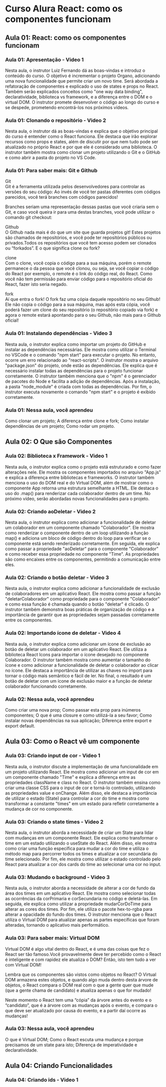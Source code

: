 # Curso Alura React: como os componentes funcionam

## Aula 01: React: como os componentes funcionam

### Aula 01: Apresentação - Video 1

Nesta aula, o instrutor Luiz Fernando dá as boas-vindas e introduz o conteúdo do curso. O objetivo é incrementar o projeto Organo, adicionando uma nova funcionalidade que permite criar um novo time. Será abordada a refatoração de componentes e explicado o uso de states e props no React. Também serão explicados conceitos como "one way data binding", declaratividade, biblioteca vs framework, e a diferença entre o DOM e o virtual DOM. O instrutor promete desenvolver o código ao longo do curso e se despede, prometendo encontrá-los nos próximos vídeos.

### Aula 01: Clonando o repositório - Video 2

Nesta aula, o instrutor dá as boas-vindas e explica que o objetivo principal do curso é entender como o React funciona. Ele destaca que irão explorar recursos como props e states, além de discutir por que nem tudo pode ser atualizado no próprio React e por que ele é considerado uma biblioteca. O instrutor também mostra como clonar um projeto utilizando o Git e o GitHub e como abrir a pasta do projeto no VS Code.

### Aula 01: Para saber mais: Git e Github

Git  
Git é a ferramenta utilizada pelos desenvolvedores para controlar as versões do seu código:
Ao invés de você ter pastas diferentes com códigos parecidos, você terá branches com códigos parecidos!

Branches seriam uma representação dessas pastas que você criaria sem o Git, e caso você queira ir para uma destas branches, você pode utilizar o comando git checkout:

Github  
O Github nada mais é do que um site que guarda projetos git! Estes projetos são chamados de repositórios, e você pode ter repositórios públicos ou privados.Todos os repositórios que você tem acesso podem ser clonados ou “forkados”. E o que significa clone ou fork?

clone  
Com o clone, você copia o código para a sua máquina, porém o remote permanece o da pessoa que você clonou, ou seja, se você copiar o código do React por exemplo, o remote é o link do código real, do React. Como você não tem permissão para enviar código para o repositório oficial do React, fazer isto seria negado.

fork  
Aí que entra o fork! O fork faz uma cópia daquele repositório no seu Github! Ele não copia o código para a sua máquina, mas após esta cópia, você poderá fazer um clone do seu repositório (o repositório copiado via fork) e agora o remote estará apontando para o seu Github, não mais para o Github oficial!

### Aula 01: Instalando dependências - Video 3

Nesta aula, o instrutor explica como importar um projeto do GitHub e instalar as dependências necessárias. Ele mostra como utilizar o Terminal no VSCode e o comando "npm start" para executar o projeto. No entanto, ocorre um erro relacionado ao "react-scripts". O instrutor mostra o arquivo "package.json" do projeto, onde estão as dependências. Ele explica que é necessário instalar todas as dependências para o projeto funcionar corretamente. O instrutor também menciona que o "npm" é o gerenciador de pacotes do Node e facilita a adição de dependências. Após a instalação, a pasta "node_module" é criada com todas as dependências. Por fim, o instrutor executa novamente o comando "npm start" e o projeto é exibido corretamente.

### Aula 01: Nessa aula, você aprendeu

Como clonar um projeto;
A diferença entre clone e fork;
Como instalar dependências de um projeto;
Como rodar um projeto.

## Aula 02: O Que são Componentes

### Aula 02: Biblioteca x Framework - Video 1

Nesta aula, o instrutor explica como o projeto está estruturado e como fazer alterações nele. Ele mostra os componentes importados no arquivo "App.js" e explica a diferença entre bibliotecas e frameworks. O instrutor também menciona o uso do DOM real e do Virtual DOM, além de mostrar como o componente App retorna uma estrutura semelhante a HTML. Ele destaca o uso do .map() para renderizar cada colaborador dentro de um time. No próximo vídeo, serão abordadas novas funcionalidades para o projeto.

### Aula 02: Criando aoDeletar - Video 2

Nesta aula, o instrutor explica como adicionar a funcionalidade de deletar um colaborador em um componente chamado "Colaborador". Ele mostra como renderizar o componente dentro de um loop utilizando a função map() e adiciona um bloco de código dentro do loop para verificar se o componente está sendo renderizado corretamente. Em seguida, ele explica como passar a propriedade "aoDeletar" para o componente "Colaborador" e como receber essa propriedade no componente "Time". As propriedades são como encaixes entre os componentes, permitindo a comunicação entre eles.

### Aula 02: Criando o botão deletar - Video 3

Nesta aula, o instrutor explica como adicionar a funcionalidade de exclusão de colaboradores em um aplicativo React. Ele mostra como passar a função "deletarColaborador" como propriedade para o componente "Colaborador" e como essa função é chamada quando o botão "deletar" é clicado. O instrutor também demonstra boas práticas de organização de código e a importância de garantir que as propriedades sejam passadas corretamente entre os componentes.

### Aula 02: Importando ícone de deletar - Video 4

Nesta aula, o instrutor explica como adicionar um ícone de exclusão ao botão de deletar um colaborador em um aplicativo React. Ele utiliza a biblioteca React Icons para importar o ícone desejado no componente Colaborador. O instrutor também mostra como aumentar o tamanho do ícone e como adicionar a funcionalidade de deletar o colaborador ao clicar no ícone. Ele destaca a importância de utilizar as chaves no import para tornar o código mais semântico e fácil de ler. No final, o resultado é um botão de deletar com um ícone de exclusão maior e a função de deletar colaborador funcionando corretamente.

### Aula 02: Nessa aula, você aprendeu

Como criar uma nova prop;
Como passar esta prop para inúmeros componentes;
O que é uma closure e como utilizá-la a seu favor;
Como instalar novas dependências na sua aplicação;
Diferença entre export e export default.

## Aula 03: Como o React vê um componente

### Aula 03: Criando input de cor - Video 1

Nesta aula, o instrutor discute a implementação de uma funcionalidade em um projeto utilizando React. Ele mostra como adicionar um input de cor em um componente chamado "Time" e explica a diferença entre as propriedades className e class no React. O instrutor também ensina como criar uma classe CSS para o input de cor e torná-lo controlado, utilizando as propriedades value e onChange. Além disso, ele destaca a importância de utilizar o estado (State) para controlar a cor do time e mostra como transformar a constante "times" em um estado para refletir corretamente a mudança de cor no componente.

### Aula 03: Criando o state times - Video 2

Nesta aula, o instrutor aborda a necessidade de criar um State para lidar com mudanças em um componente React. Ele explica como transformar o time em um estado utilizando o useState do React. Além disso, ele mostra como criar uma função específica para mudar a cor do time e utiliza o método map para percorrer todos os times e atualizar a cor secundária do time selecionado. Por fim, ele mostra como utilizar o estado controlado pelo React para atualizar a cor dos cards do time ao selecionar uma cor no input.

### Aula 03: Mudando o background - Video 3

Nesta aula, o instrutor aborda a necessidade de alterar a cor de fundo da área dos times em um aplicativo React. Ele mostra como selecionar todas as ocorrências da corPrimaria e corSecundaria no código e deletá-las. Em seguida, ele explica como utilizar a propriedade mudarCorDoTime para alterar as cores dos times. Por fim, ele utiliza o pacote hex-to-rgba para alterar a opacidade do fundo dos times. O instrutor menciona que o React utiliza o Virtual DOM para atualizar apenas as partes específicas que foram alteradas, tornando o aplicativo mais performático.

### Aula 03: Para saber mais: Virtual DOM

Virtual DOM é algo vital dentro do React, e é uma das coisas que fez o React ser tão famoso.Você provavelmente deve ter percebido como o React é inteligente e com rapidez ele atualiza o DOM? Então, isto tem tudo a ver com Virtual DOM!

Lembra que os componentes são vistos como objetos no React? O Virtual DOM armazena estes objetos, e quando algo muda dentro desta árvore de objetos, o React compara o DOM real com o que a gente quer que mude (que a gente chama de candidato) e atualiza apenas o que for mudado!

Neste momento o React tem uma “cópia” da árvore antes do evento e o “candidato”, que é a árvore com as mudanças após o evento, e compara o que deve ser atualizado por causa do evento, e a partir daí ocorre as mudanças!

### Aula 03: Nessa aula, você aprendeu

O que é Virtual DOM;
Como o React escuta uma mudança e porque precisamos de um state para isto;
Diferença de imperatividade e declaratividade.

## Aula 04: Criando Funcionalidades

### Aula 04: Criando ids - Video 1
